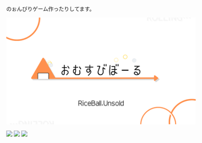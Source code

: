 のぉんびりゲーム作ったりしてます。

<!--
**UnsoldRB/UnsoldRB** is a ✨ _special_ ✨ repository because its `README.md` (this file) appears on your GitHub profile.

Here are some ideas to get you started:

- 🔭 I’m currently working on ...
- 🌱 I’m currently learning ...
- 👯 I’m looking to collaborate on ...
- 🤔 I’m looking for help with ...
- 💬 Ask me about ...
- 📫 How to reach me: ...
- 😄 Pronouns: ...
- ⚡ Fun fact: ...
-->

[![RiceBall's GitHub Banner](./profile.png)]()

![](https://img.shields.io/badge/C++-1572B6?style=flat&logo=html5&logoColor=white) ![](https://img.shields.io/badge/C＃-512BD4?style=flat&logo=csharp&logoColor=white) ![](https://img.shields.io/badge/Java-1572B6?style=flat&logo=html5&logoColor=white)
